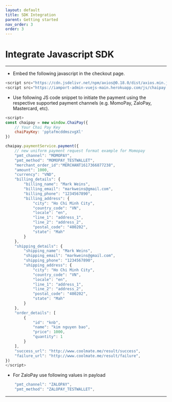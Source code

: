 ```yaml
---
layout: default
title: SDK Integration
parent: Getting started
nav_order: 3
order: 3
---
```


# Integrate Javascript SDK
---

- Embed the following javascript in the checkout page.

```javascript
<script src="https://cdn.jsdelivr.net/npm/axios@0.18.0/dist/axios.min.js"></script>
<script src="https://iamport-admin-vuejs-main.herokuapp.com/js/chaipay.js"></script>
```

- Use following JS code snippet to initiate the payment using the respective supported payment channels (e.g. MomoPay, ZaloPay, Mastercard, etc).

```javascript
<script>
const chaipay = new window.ChaiPay({
    // Your Chai Pay Key
    chaiPayKey: 'pptafmcddmszvgXl'
})

chaipay.paymentService.payment({
    // new uniform payment request format example for Momopay
    "pmt_channel": "MOMOPAY",
    "pmt_method": "MOMOPAY_TESTWALLET",
    "merchant_order_id":"MERCHANT1617366877238",
    "amount": 1000,
    "currency": "VND",
    "billing_details": {
        "billing_name": "Mark Weins",
        "billing_email": "markweins@gmail.com",
        "billing_phone": "1234567890",
        "billing_address": {
            "city": "Ho Chi Minh City",
            "country_code": "VN",
            "locale": "en",
            "line_1": "address_1",
            "line_2": "address_2",
            "postal_code": "400202",
            "state": "Mah"
        }
    },
    "shipping_details": {
        "shipping_name": "Mark Weins",
        "shipping_email": "markweins@gmail.com",
        "shipping_phone": "1234567890",
        "shipping_address": {
            "city": "Ho Chi Minh City",
            "country_code": "VN",
            "locale": "en",
            "line_1": "address_1",
            "line_2": "address_2",
            "postal_code": "400202",
            "state": "Mah"
        }
    },
    "order_details": [
        {
            "id": "knb",
            "name": "kim nguyen bao",
            "price": 1000,
            "quantity": 1
        }
    ],
    "success_url": "http://www.coolmate.me/result/success",
    "failure_url": "http://www.coolmate.me/result/failure",
})
</script>
```

- For ZaloPay use following values in payload

```javascript
    "pmt_channel": "ZALOPAY",
    "pmt_method": "ZALOPAY_TESTWALLET",
```

---

